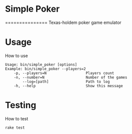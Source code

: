 # Simple Poker
===============
Texas-holdem poker game emulator

# Usage

How to use
```
Usage: bin/simple_poker [options]
Example: bin/simple_poker --players=2
    -p, --players=N                  Players count
    -n, --number=N                   Number of the games
        --log=[path]                 Path to log
    -h, --help                       Show this message
```

# Testing

How to test
```
rake test
```
